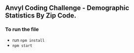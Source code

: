## Anvyl Coding Challenge - Demographic Statistics By Zip Code.

### To run the file
* run `npm install`
* `npm start`


